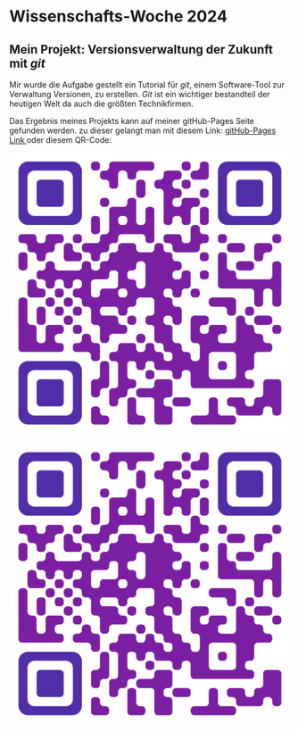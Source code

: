 # Wissenschafts-Woche 2024

## Mein Projekt: Versionsverwaltung der Zukunft mit _git_

Mir wurde die Aufgabe gestellt ein Tutorial für _git_, einem Software-Tool zur Verwaltung Versionen, zu erstellen.
_Git_ ist ein wichtiger bestandteil der heutigen Welt da auch die größten Technikfirmen.

Das Ergebnis meines Projekts kann auf meiner gitHub-Pages Seite gefunden werden. zu dieser gelangt man mit diesem Link: <a href="https://hanglma.github.io/Wissenschafts-Woche-2024"> gitHub-Pages Link </a> oder diesem QR-Code:

<img src="/pages/picture/gitHubPages_QRCode.png" alt="QR-Code for gh-pages"/></img>

![QR-Code for gh-pages](/pages/picture/gitHubPages_QRCode.png)
